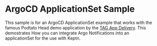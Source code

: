 # ArgoCD ApplicationSet Sample

This sample is for an ArgoCD ApplicationSet example that works with the famous Podtato Head demo application by the [TAG App Delivery](https://github.com/podtato-head/podtato-head). This demostrates How you can integrate Argo Notifications into an applicationSet for the use with Keptn.
